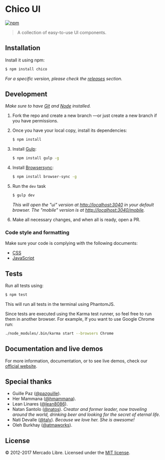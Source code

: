 # Chico UI

[![npm](https://img.shields.io/npm/v/chico.svg)](https://www.npmjs.com/package/chico)

> A collection of easy-to-use UI components.

## Installation

Install it using npm:

```sh
$ npm install chico
```

*For a specific version, please check the
[releases](https://github.com/mercadolibre/chico/releases) section.*

## Development

*Make sure to have [Git](http://git-scm.com/) and
[Node](http://nodejs.org/) installed.*

1. Fork the repo and create a new branch —or just create a new branch if you
    have permissions.

2. Once you have your local copy, install its dependencies:

    ```sh
    $ npm install
    ```

3. Install [Gulp](https://gulpjs.com/):

    ```sh
    $ npm install gulp -g
    ```

4. Install [Browsersync](https://www.browsersync.io/):

    ```sh
    $ npm install browser-sync -g
    ```

5. Run the `dev` task

    ```sh
    $ gulp dev
    ```

    *This will open the "ui" version at
    [http://localhost:3040](http://localhost:3040/) in your default browser.
    The "mobile" version is at
    [http://localhost:3040/mobile](http://localhost:3040/mobile).*

6. Make all necessary changes, and when all is ready, open a PR.

### Code style and formatting

Make sure your code is complying with the following documents:

- [CSS](https://github.com/mercadolibre/css-style-guide)
- [JavaScript](https://github.com/mercadolibre/javascript-style-guide)

## Tests

Run all tests using:

```sh
$ npm test
```

This will run all tests in the terminal using PhantomJS.

Since tests are executed using the Karma test runner, so feel free to run
them in another browser. For example, If you want to use Google Chrome run:

```sh
./node_modules/.bin/karma start --browsers Chrome
```

## Documentation and live demos

For more information, documentation, or to see live demos, check our
[official website](http://chico.mercadolibre.com/).

## Special thanks

- Guille Paz ([@pazguille](https://twitter.com/pazguille)).
- Her Mammana ([@hmammana](https://twitter.com/hmammana)).
- Lean Linares ([@lean8086](https://twitter.com/lean8086)).
- Natan Santolo ([@natos](https://twitter.com/natos)). *Creator and former
    leader, now traveling around the world, drinking beer and looking for
    the secret of eternal life.*
- Nati Devalle ([@taly](https://twitter.com/taly)). *Because we love her.
    She is awesome!*
- Oleh Burkhay ([@atmaworks](https://twitter.com/atmaworks)).

## License

© 2012-2017 Mercado Libre. Licensed under the [MIT license](license.txt).
